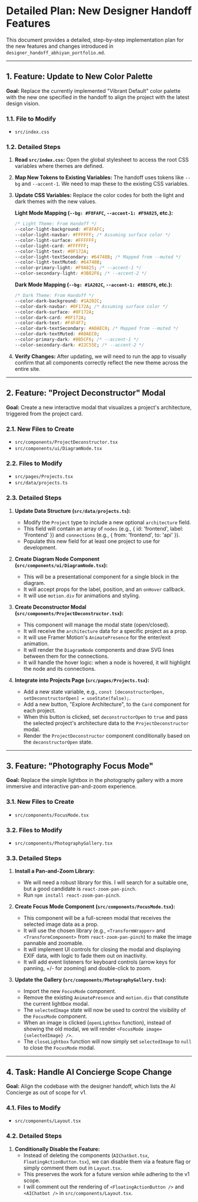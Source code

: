 # Detailed Plan: New Designer Handoff Features

This document provides a detailed, step-by-step implementation plan for the new features and changes introduced in `designer_handoff_abhiyan_portfolio.md`.

---

## 1. Feature: Update to New Color Palette

**Goal:** Replace the currently implemented "Vibrant Default" color palette with the new one specified in the handoff to align the project with the latest design vision.

### 1.1. File to Modify

*   `src/index.css`

### 1.2. Detailed Steps

1.  **Read `src/index.css`:** Open the global stylesheet to access the root CSS variables where themes are defined.

2.  **Map New Tokens to Existing Variables:** The handoff uses tokens like `--bg` and `--accent-1`. We need to map these to the existing CSS variables.

3.  **Update CSS Variables:** Replace the color codes for both the light and dark themes with the new values. 

    **Light Mode Mapping (`--bg: #F8FAFC`, `--accent-1: #F9A825`, etc.):**
    ```css
    /* Light Theme: From Handoff */
    --color-light-background: #F8FAFC;
    --color-light-navbar: #FFFFFF; /* Assuming surface color */
    --color-light-surface: #FFFFFF;
    --color-light-card: #FFFFFF;
    --color-light-text: #0F172A;
    --color-light-textSecondary: #64748B; /* Mapped from --muted */
    --color-light-textMuted: #64748B;
    --color-primary-light: #F9A825; /* --accent-1 */
    --color-secondary-light: #3B82F6; /* --accent-2 */
    ```

    **Dark Mode Mapping (`--bg: #1A202C`, `--accent-1: #8B5CF6`, etc.):**
    ```css
    /* Dark Theme: From Handoff */
    --color-dark-background: #1A202C;
    --color-dark-navbar: #0F172A; /* Assuming surface color */
    --color-dark-surface: #0F172A;
    --color-dark-card: #0F172A;
    --color-dark-text: #F4F4F7;
    --color-dark-textSecondary: #A0AEC0; /* Mapped from --muted */
    --color-dark-textMuted: #A0AEC0;
    --color-primary-dark: #8B5CF6; /* --accent-1 */
    --color-secondary-dark: #22C55E; /* --accent-2 */
    ```

4.  **Verify Changes:** After updating, we will need to run the app to visually confirm that all components correctly reflect the new theme across the entire site.

---

## 2. Feature: "Project Deconstructor" Modal

**Goal:** Create a new interactive modal that visualizes a project's architecture, triggered from the project card.

### 2.1. New Files to Create

*   `src/components/ProjectDeconstructor.tsx`
*   `src/components/ui/DiagramNode.tsx`

### 2.2. Files to Modify

*   `src/pages/Projects.tsx`
*   `src/data/projects.ts`

### 2.3. Detailed Steps

1.  **Update Data Structure (`src/data/projects.ts`):**
    *   Modify the `Project` type to include a new optional `architecture` field.
    *   This field will contain an array of `nodes` (e.g., { id: 'frontend', label: 'Frontend' }) and `connections` (e.g., { from: 'frontend', to: 'api' }).
    *   Populate this new field for at least one project to use for development.

2.  **Create Diagram Node Component (`src/components/ui/DiagramNode.tsx`):**
    *   This will be a presentational component for a single block in the diagram.
    *   It will accept props for the label, position, and an `onHover` callback.
    *   It will use `motion.div` for animations and styling.

3.  **Create Deconstructor Modal (`src/components/ProjectDeconstructor.tsx`):**
    *   This component will manage the modal state (open/closed).
    *   It will receive the `architecture` data for a specific project as a prop.
    *   It will use Framer Motion's `AnimatePresence` for the enter/exit animation.
    *   It will render the `DiagramNode` components and draw SVG lines between them for the connections.
    *   It will handle the hover logic: when a node is hovered, it will highlight the node and its connections.

4.  **Integrate into Projects Page (`src/pages/Projects.tsx`):**
    *   Add a new state variable, e.g., `const [deconstructorOpen, setDeconstructorOpen] = useState(false);`.
    *   Add a new button, "Explore Architecture", to the `Card` component for each project.
    *   When this button is clicked, set `deconstructorOpen` to `true` and pass the selected project's architecture data to the `ProjectDeconstructor` modal.
    *   Render the `ProjectDeconstructor` component conditionally based on the `deconstructorOpen` state.

---

## 3. Feature: "Photography Focus Mode"

**Goal:** Replace the simple lightbox in the photography gallery with a more immersive and interactive pan-and-zoom experience.

### 3.1. New Files to Create

*   `src/components/FocusMode.tsx`

### 3.2. Files to Modify

*   `src/components/PhotographyGallery.tsx`

### 3.3. Detailed Steps

1.  **Install a Pan-and-Zoom Library:**
    *   We will need a robust library for this. I will search for a suitable one, but a good candidate is `react-zoom-pan-pinch`.
    *   Run `npm install react-zoom-pan-pinch`.

2.  **Create Focus Mode Component (`src/components/FocusMode.tsx`):**
    *   This component will be a full-screen modal that receives the selected image data as a prop.
    *   It will use the chosen library (e.g., `<TransformWrapper>` and `<TransformComponent>` from `react-zoom-pan-pinch`) to make the image pannable and zoomable.
    *   It will implement UI controls for closing the modal and displaying EXIF data, with logic to fade them out on inactivity.
    *   It will add event listeners for keyboard controls (arrow keys for panning, +/- for zooming) and double-click to zoom.

3.  **Update the Gallery (`src/components/PhotographyGallery.tsx`):**
    *   Import the new `FocusMode` component.
    *   Remove the existing `AnimatePresence` and `motion.div` that constitute the current lightbox modal.
    *   The `selectedImage` state will now be used to control the visibility of the `FocusMode` component.
    *   When an image is clicked (`openLightbox` function), instead of showing the old modal, we will render `<FocusMode image={selectedImage} />`.
    *   The `closeLightbox` function will now simply set `selectedImage` to `null` to close the `FocusMode` modal.

---

## 4. Task: Handle AI Concierge Scope Change

**Goal:** Align the codebase with the designer handoff, which lists the AI Concierge as out of scope for v1.

### 4.1. Files to Modify

*   `src/components/Layout.tsx`

### 4.2. Detailed Steps

1.  **Conditionally Disable the Feature:**
    *   Instead of deleting the components (`AIChatbot.tsx`, `FloatingActionButton.tsx`), we can disable them via a feature flag or simply comment them out in `Layout.tsx`.
    *   This preserves the work for a future version while adhering to the v1 scope.
    *   I will comment out the rendering of `<FloatingActionButton />` and `<AIChatbot />` in `src/components/Layout.tsx`.

